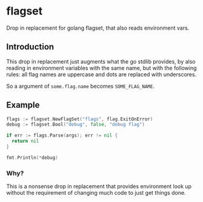 # flagset

Drop in replacement for golang flagset, that also reads environment vars.

## Introduction

This drop in replacement just augments what the go stdlib provides, by also 
reading in environment variables with the same name, but with the following 
rules: all flag names are uppercase and dots are replaced with underscores.

So a argument of `some.flag.name` becomes `SOME_FLAG_NAME`.

## Example

```go
flags := flagset.NewFlagSet("flags", flag.ExitOnError)
debug := flagset.Bool("debug", false, "debug flag")

if err := flags.Parse(args); err != nil {
  return nil
}

fmt.Println(*debug)
```

### Why?

This is a nonsense drop in replacement that provides environment look up without
the requirement of changing much code to just get things done.
